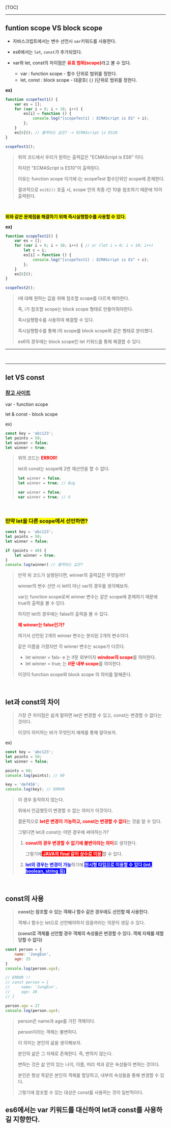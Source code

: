 [TOC]

---

## funtion scope VS block scope

- 자바스크립트에서는 변수 선언시 `var`키워드를 사용한다.

- es6에서는 `let`, `const`가 추가되었다.

- var와 let, const의 차이점은 <b style="color:red">유효 범위(scope)</b>라고 볼 수 있다.
  - var : function scope - 함수 단위로 범위를 정한다.
  - let, const : block scope - 대괄호( `{}` )단위로 범위를 정한다.

**ex)** 

```js
function scopeTest1() {
    var es = [];
    for (var i = 0; i < 10; i++) {
        es[i] = function () {
            console.log("[scopeTest1] : ECMAScript is ES" + i);
        };
    }
    es[6](); // 출력되는 값은? -> ECMAScript is ES10
}

scopeTest1();
```

> 위의 코드에서 우리가 원하는 출력값은 "ECMAScript is ES6" 이다.
>
> 하지만 "ECMAScript is ES10"이 출력된다.
>
> 이유는 function scope 이기에 i는 scopeTest 함수단위인 scope에 존재한다.
>
> 결과적으로 `es[6]()` 호출 시, scope 안의 최종 i인 10을 참조하기 때문에 10이 출력된다.

<br>

<b style="background-color:yellow">위와 같은 문제점을 해결하기 위해 즉시실행함수를 사용할 수 있다.</b>

**ex)**

```js
function scopeTest2() {
    var es = [];
    for (var i = 0; i < 10; i++) { // or (let i = 0; i < 10; i++)
        let c = i;
        es[i] = function () {
            console.log("[scopeTest2] : ECMAScript is ES" + c);
        };
    }
    es[6]();
}

scopeTest2();
```

> i에 대해 원하는 값을 위해 참조할 scope를 다르게 해야한다.
>
> 즉, i가 참조할 scope는 block scope 형태로 만들어줘야한다.
>
> 즉시실행함수를 사용하여 해결할 수 있다.
>
> 즉시실행함수를 통해 i의 scope를 block scope와 같은 형태로 분리했다.
>
> es6의 경우에는 block scope인 let 키워드를 통해 해결할 수 있다.

---

<br>

---

## let VS const

### [참고 사이트](https://wesbos.com/let-vs-const/)

var - function scope

let & const - block scope

ex)

```js
const key = 'abc123';
let points = 50;
let winner = false;
let winner = true;
```

> 위의 코드는 <b style="color:red">ERROR! </b>
>
> let과 const는 scope에 2번 재선언을 할 수 없다.
>
> ```js
> let winner = false;
> let winner = true; // Bug
> 
> var winner = false;
> var winner = true; // O
> ```

<br>

### <b style="background-color:yellow">만약 let을 다른 scope에서 선언하면?</b>

```js
const key = 'abc123';
let points = 50;
let winner = false;

if (points > 40) {
    let winner = true;
}
console.log(winner) // 출력되는 값은?
```

> 만약 위 코드가 실행된다면, winner의 출력값은 무엇일까?
>
> winner의 변수 선언 시 let이 아닌 var의 경우를 생각해보자.
>
> var는 function scope로써 winner 변수는 같은 scope에 존재하기 때문에 true의 출력을 볼 수 있다.
>
> 하지만 let의 경우에는 false의 출력을 볼 수 있다.
>
> 
>
> <b style="color:red">왜 winner는 false인가?</b>
>
> 여기서 선언된 2개의 winner 변수는 분리된 2개의 변수이다.
>
> 같은 이름을 가졌지만 각 winner 변수는 scope가 다르다.
>
> - let winner = fals- e 는 if문 외부이자 <b style="color:red">window의 scope</b>를 의미한다.
> - let winner = true; 는 <b style="color:red">if문 내부 scope</b>를 의미한다.
>
> 이것이 function scope와 block scope 의 의미를 말해준다.

<br>

## let과 const의 차이

> 가장 큰 차이점은 쉽게 말하면 let은 변경할 수 있고, const는 변경할 수 없다는 것이다.
>
> 이것이 의미하는 바가 무엇인지 예제를 통해 알아보자.

ex)

```js
const key = 'abc123';
let points = 50;
let winner = false;

points = 60;
console.log(points); // 60

key = 'def456';
console.log(key); // ERROR
```

> 이 경우 동작하지 않는다.
>
> 위에서 언급했듯이 변경할 수 없는 의미가 이것이다.
>
> 결론적으로 <b style="color:red">let은 변경이 가능하고, const는 변경할 수 없다</b>는 것을 알 수 있다.
>
> 
>
> 그렇다면 let과 const는 어떤 경우에 써야하는가?
>
> 1. <b style="color:red">const의 경우 변경할 수 없기에 불변이라는 의미</b>로 생각한다.
>
>    그렇기에<b style="background-color:red; color:white;"> JAVA의 final 같이 상수로 이용 </b>할 수 있다.
>
> 2. <b style="color:blue">let의 경우는 변경이 가능</b>하기에 <b style="background-color:blue; color:white;"> 원시형 타입으로 이용할 수 있다 (int, boolean, string 등) </b>

<br>

## const의 사용

> **const는 참조할 수 있는 객체나 함수 같은 경우에도 선언할 때 사용한다.**
>
> 객체나 함수는 let으로 선언해야하지 않을까라는 의문이 생길 수 있다.
>
> **(const로 객체를 선언할 경우 객체의 속성들은 변경할 수 있다. 객체 자체를 재할당할 수 없다)**

```js
const person = {
    name: 'JungEun',
    age: 25
}
console.log(person.age);

// ERROR !!
// const person = {
//     name: 'JungEun',
//     age: 26
// }

person.age = 27
console.log(person.age);
```

> person은 name과 age를 가진 객체이다.
>
> person이라는 객체는 불변하다.
>
> 이 의미는 본인의 삶을 생각해보자.
>
> 본인의 삶은 그 자체로 존재한다. 즉, 변하지 않는다.
>
> 변하는 것은 삶 안의 있는 나이, 이름, 머리 색과 같은 속성들이 변하는 것이다.
>
> 본인은 항상 똑같은 본인의 객체를 할당하고, 내부의 속성들을 통해 변경할 수 있다.
>
> 그렇기에 참조할 수 있는 대상은 const를 사용하는 것이 일반적이다.



## es6에서는 var 키워드를 대신하여 let과 const를 사용하길 지향한다.





